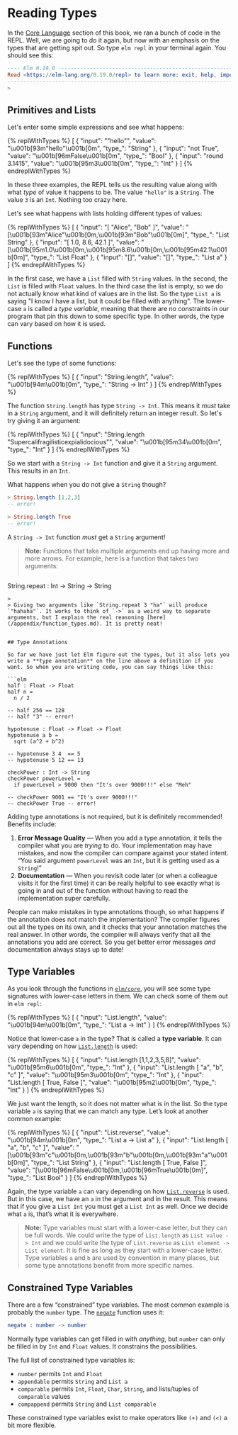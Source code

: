 # Reading Types

In the [Core Language](/core_language.html) section of this book, we ran a bunch of code in the REPL. Well, we are going to do it again, but now with an emphasis on the types that are getting spit out. So type `elm repl` in your terminal again. You should see this:

```elm
---- Elm 0.19.0 ----------------------------------------------------------------
Read <https://elm-lang.org/0.19.0/repl> to learn more: exit, help, imports, etc.
--------------------------------------------------------------------------------
>
```


## Primitives and Lists

Let's enter some simple expressions and see what happens:

{% replWithTypes %}
[
	{
		"input": "\"hello\"",
		"value": "\u001b[93m\"hello\"\u001b[0m",
		"type_": "String"
	},
	{
		"input": "not True",
		"value": "\u001b[96mFalse\u001b[0m",
		"type_": "Bool"
	},
	{
		"input": "round 3.1415",
		"value": "\u001b[95m3\u001b[0m",
		"type_": "Int"
	}
]
{% endreplWithTypes %}

In these three examples, the REPL tells us the resulting value along with what *type* of value it happens to be. The value `"hello"` is a `String`. The value `3` is an `Int`. Nothing too crazy here.

Let's see what happens with lists holding different types of values:

{% replWithTypes %}
[
	{
		"input": "[ \"Alice\", \"Bob\" ]",
		"value": "[\u001b[93m\"Alice\"\u001b[0m,\u001b[93m\"Bob\"\u001b[0m]",
		"type_": "List String"
	},
	{
		"input": "[ 1.0, 8.6, 42.1 ]",
		"value": "[\u001b[95m1.0\u001b[0m,\u001b[95m8.6\u001b[0m,\u001b[95m42.1\u001b[0m]",
		"type_": "List Float"
	},
	{
		"input": "[]",
		"value": "[]",
		"type_": "List a"
	}
]
{% endreplWithTypes %}

In the first case, we have a `List` filled with `String` values. In the second, the `List` is filled with `Float` values. In the third case the list is empty, so we do not actually know what kind of values are in the list. So the type `List a` is saying "I know I have a list, but it could be filled with anything". The lower-case `a` is called a *type variable*, meaning that there are no constraints in our program that pin this down to some specific type. In other words, the type can vary based on how it is used.


## Functions

Let's see the type of some functions:

{% replWithTypes %}
[
	{
		"input": "String.length",
		"value": "\u001b[94m<function>\u001b[0m",
		"type_": "String -> Int"
	}
]
{% endreplWithTypes %}

The function `String.length` has type `String -> Int`. This means it *must* take in a `String` argument, and it will definitely return an integer result. So let's try giving it an argument:

{% replWithTypes %}
[
	{
		"input": "String.length \"Supercalifragilisticexpialidocious\"",
		"value": "\u001b[95m34\u001b[0m",
		"type_": "Int"
	}
]
{% endreplWithTypes %}

So we start with a `String -> Int` function and give it a `String` argument. This results in an `Int`.

What happens when you do not give a `String` though?

```elm
> String.length [1,2,3]
-- error!

> String.length True
-- error!
```

A `String -> Int` function *must* get a `String` argument!

> **Note:** Functions that take multiple arguments end up having more and more arrows. For example, here is a function that takes two arguments:
>
>```elm
String.repeat : Int -> String -> String
```
>
> Giving two arguments like `String.repeat 3 "ha"` will produce `"hahaha"`. It works to think of `->` as a weird way to separate arguments, but I explain the real reasoning [here](/appendix/function_types.md). It is pretty neat!


## Type Annotations

So far we have just let Elm figure out the types, but it also lets you write a **type annotation** on the line above a definition if you want. So when you are writing code, you can say things like this:

```elm
half : Float -> Float
half n =
  n / 2

-- half 256 == 128
-- half "3" -- error!

hypotenuse : Float -> Float -> Float
hypotenuse a b =
  sqrt (a^2 + b^2)

-- hypotenuse 3 4  == 5
-- hypotenuse 5 12 == 13

checkPower : Int -> String
checkPower powerLevel =
  if powerLevel > 9000 then "It's over 9000!!!" else "Meh"

-- checkPower 9001 == "It's over 9000!!!"
-- checkPower True -- error!
```

Adding type annotations is not required, but it is definitely recommended! Benefits include:

1. **Error Message Quality** &mdash; When you add a type annotation, it tells the compiler what you are _trying_ to do. Your implementation may have mistakes, and now the compiler can compare against your stated intent. &ldquo;You said argument `powerLevel` was an `Int`, but it is getting used as a `String`!&rdquo;
2. **Documentation** &mdash; When you revisit code later (or when a colleague visits it for the first time) it can be really helpful to see exactly what is going in and out of the function without having to read the implementation super carefully.

People can make mistakes in type annotations though, so what happens if the annotation does not match the implementation? The compiler figures out all the types on its own, and it checks that your annotation matches the real answer. In other words, the compiler will always verify that all the annotations you add are correct. So you get better error messages _and_ documentation always stays up to date!


## Type Variables

As you look through the functions in [`elm/core`][core], you will see some type signatures with lower-case letters in them. We can check some of them out in `elm repl`:

{% replWithTypes %}
[
	{
		"input": "List.length",
		"value": "\u001b[94m<function>\u001b[0m",
		"type_": "List a -> Int"
	}
]
{% endreplWithTypes %}

Notice that lower-case `a` in the type? That is called a **type variable**. It can vary depending on how [`List.length`][length] is used:

{% replWithTypes %}
[
	{
		"input": "List.length [1,1,2,3,5,8]",
		"value": "\u001b[95m6\u001b[0m",
		"type_": "Int"
	},
	{
		"input": "List.length [ "a", "b", "c" ]",
		"value": "\u001b[95m3\u001b[0m",
		"type_": "Int"
	},
	{
		"input": "List.length [ True, False ]",
		"value": "\u001b[95m2\u001b[0m",
		"type_": "Int"
	}
]
{% endreplWithTypes %}

We just want the length, so it does not matter what is in the list. So the type variable `a` is saying that we can match any type. Let&rsquo;s look at another common example:

{% replWithTypes %}
[
	{
		"input": "List.reverse",
		"value": "\u001b[94m<function>\u001b[0m",
		"type_": "List a -> List a"
	},
	{
		"input": "List.length [ "a", "b", "c" ]",
		"value": "[\u001b[93m\"c\"\u001b[0m,\u001b[93m\"b\"\u001b[0m,\u001b[93m\"a\"\u001b[0m]",
		"type_": "List String"
	},
	{
		"input": "List.length [ True, False ]",
		"value": "[\u001b[96mFalse\u001b[0m,\u001b[96mTrue\u001b[0m]",
		"type_": "List Bool"
	}
]
{% endreplWithTypes %}

Again, the type variable `a` can vary depending on how [`List.reverse`][reverse] is used. But in this case, we have an `a` in the argument and in the result. This means that if you give a `List Int` you must get a `List Int` as well. Once we decide what `a` is, that’s what it is everywhere.

> **Note:** Type variables must start with a lower-case letter, but they can be full words. We could write the type of `List.length` as `List value -> Int` and we could write the type of `List.reverse` as `List element -> List element`. It is fine as long as they start with a lower-case letter. Type variables `a` and `b` are used by convention in many places, but some type annotations benefit from more specific names.

[core]: https://package.elm-lang.org/packages/elm/core/latest/
[length]: https://package.elm-lang.org/packages/elm/core/latest/List#length
[reverse]: https://package.elm-lang.org/packages/elm/core/latest/List#reverse


## Constrained Type Variables

There are a few “constrained” type variables. The most common example is probably the `number` type. The [`negate`][negate] function uses it:

```elm
negate : number -> number
```

Normally type variables can get filled in with _anything_, but `number` can only be filled in by `Int` and `Float` values. It constrains the possibilities.

The full list of constrained type variables is:

- `number` permits `Int` and `Float`
- `appendable` permits `String` and `List a`
- `comparable` permits `Int`, `Float`, `Char`, `String`, and lists/tuples of `comparable` values
- `compappend` permits `String` and `List comparable`

These constrained type variables exist to make operators like `(+)` and `(<)` a bit more flexible.

[negate]: https://package.elm-lang.org/packages/elm/core/latest/Basics#negate
